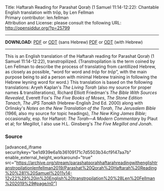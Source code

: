 <html>
<head></head>
<body>
Title: Haftarah Reading for Parashat Qoraḥ (1 Samuel 11:14-12:22): Chantable English translation with trōp, by Len Fellman<br />
Primary contributor: len.fellman<br />
Attribution and License: please consult the following URL: <a href="http://opensiddur.org/?p=25799">http://opensiddur.org/?p=25799</a>
<p />
<hr />

<strong>DOWNLOAD:</strong> 
<a href="https://archive.org/download/parashatqorahhaftarahreadingwithenglishtranstropilationlenfellman2019/Parashat%20Qorah%20Haftarah%20Reading%20%281%20Samuel%2011v14-12v22%29%20in%20English%20transtropilation%20%28Len%20Fellman%202019%29%20-%20english%20only.pdf">PDF</a> or <a href="https://archive.org/download/parashatqorahhaftarahreadingwithenglishtranstropilationlenfellman2019/Parashat%20Qorah%20Haftarah%20Reading%20%281%20Samuel%2011v14-12v22%29%20in%20English%20transtropilation%20%28Len%20Fellman%202019%29%20-%20english%20only.odt">ODT</a> (sans Hebrew)
<a href="https://archive.org/download/parashatqorahhaftarahreadingwithenglishtranstropilationlenfellman2019/Parashat%20Qorah%20Haftarah%20Reading%20%281%20Samuel%2011v14-12v22%29%20in%20English%20transtropilation%20%28Len%20Fellman%202019%29.pdf">PDF</a> or <a href="https://archive.org/download/parashatqorahhaftarahreadingwithenglishtranstropilationlenfellman2019/Parashat%20Qorah%20Haftarah%20Reading%20%281%20Samuel%2011v14-12v22%29%20in%20English%20transtropilation%20%28Len%20Fellman%202019%29.odt">ODT</a> (with Hebrew)

<hr />

This is an English translation of the Haftarah reading for Parashat Qoraḥ (1 Samuel 11:14-12:22), transtropilized. (Transtropilation is the term coined by Len Fellman to describe the process of translating from cantillized Hebrew, as closely as possible, “word for word and <em>trōp</em> for <em>trōp</em>”, with the main purpose being to aid a person with minimal Hebrew training in following the Hebrew leyning word for word.) This translation is based on the following translations: Aryeh Kaplan's <em>The Living Torah</em> (also my source for proper names &amp; transliterations), Richard Elliott Friedman's <em>The Bible With Sources Revealed</em>, Everett Fox's <em>The Five Books of Moses</em>, <em>The Stone Edition Tanach</em>, <em>The JPS Tanakh</em> (Hebrew-English 2nd Ed. 2000) along with Orlinsky's <em>Notes on the New Translation of the Torah</em>, <em>The Jerusalem Bible</em> (1966, also my source for topic headings), <em>The New King James Bible</em>; occasionally, esp. for Haftarot: <em>The Torah—A Modern Commentary</em> by Plaut et al; for Megillot, I also use H.L. Ginsberg's <em>The Five Megillot and Jonah</em>.

<h3>Source</h3>

[advanced_iframe securitykey="be1d939e6a1b36109171c7d5503b34cf9147aa7b" enable_external_height_workaround="true" src="https://archive.org/stream/parashatqorahhaftarahreadingwithenglishtranstropilationlenfellman2019/Parashat%20Qorah%20Haftarah%20Reading%20%281%20Samuel%2011v14-12v22%29%20in%20English%20transtropilation%20%28Len%20Fellman%202019%29#page/n0"]
</body>
</html>